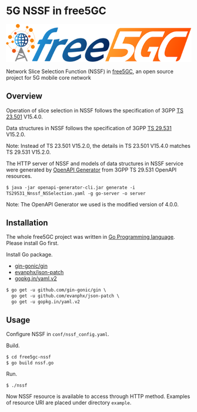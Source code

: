 # 5G NSSF in free5GC

<img src="https://github.com/stevenchiu30801/free5gc-nssf/raw/master/logo/HDfree5gc.webp">

Network Slice Selection Function (NSSF) in [free5GC](https://www.free5gc.org/), an open source project for 5G mobile core network

## Overview

Operation of slice selection in NSSF follows the specification of 3GPP [TS 23.501](https://portal.3gpp.org/desktopmodules/Specifications/SpecificationDetails.aspx?specificationId=3144) V15.4.0.

Data structures in NSSF follows the specification of 3GPP [TS 29.531](https://portal.3gpp.org/desktopmodules/Specifications/SpecificationDetails.aspx?specificationId=3346) V15.2.0.

Note: Instead of TS 23.501 V15.2.0, the details in TS 23.501 V15.4.0 matches TS 29.531 V15.2.0.

The HTTP server of NSSF and models of data structures in NSSF service were generated by [OpenAPI Generator](https://github.com/OpenAPITools/openapi-generator) from 3GPP TS 29.531 OpenAPI resources.
```
$ java -jar openapi-generator-cli.jar generate -i TS29531_Nnssf_NSSelection.yaml -g go-server -o server
```

Note: The OpenAPI Generator we used is the modified version of 4.0.0.

## Installation

The whole free5GC project was written in [Go Programming language](https://github.com/golang/go). Please install Go first.

Install Go package.
- [gin-gonic/gin](https://github.com/gin-gonic/gin)
- [evanphx/json-patch](https://github.com/evanphx/json-patch)
- [gopkg.in/yaml.v2](https://github.com/go-yaml/yaml)
```
$ go get -u github.com/gin-gonic/gin \
  go get -u github.com/evanphx/json-patch \
  go get -u gopkg.in/yaml.v2
```

## Usage

Configure NSSF in `conf/nssf_config.yaml`.

Build.
```
$ cd free5gc-nssf
$ go build nssf.go
```

Run.
```
$ ./nssf
```

Now NSSF resource is available to access through HTTP method. Examples of resource URI are placed under directory `example`.

